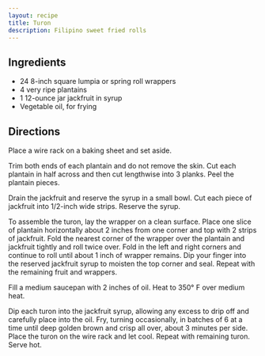 ```yaml
---
layout: recipe
title: Turon
description: Filipino sweet fried rolls
---
```


## Ingredients

* 24 8-inch square lumpia or spring roll wrappers
* 4 very ripe plantains
* 1 12-ounce jar jackfruit in syrup
* Vegetable oil, for frying

## Directions

Place a wire rack on a baking sheet and set aside.

Trim both ends of each plantain and do not remove the skin. Cut each plantain in half across and then cut lengthwise into 3 planks. Peel the plantain pieces.

Drain the jackfruit and reserve the syrup in a small bowl. Cut each piece of jackfruit into 1/2-inch wide strips. Reserve the syrup.

To assemble the turon, lay the wrapper on a clean surface. Place one slice of plantain horizontally about 2 inches from one corner and top with 2 strips of jackfruit. Fold the nearest corner of the wrapper over the plantain and jackfruit tightly and roll twice over. Fold in the left and right corners and continue to roll until about 1 inch of wrapper remains. Dip your finger into the reserved jackfruit syrup to moisten the top corner and seal. Repeat with the remaining fruit and wrappers.

Fill a medium saucepan with 2 inches of oil. Heat to 350° F over medium heat.

Dip each turon into the jackfruit syrup, allowing any excess to drip off and carefully place into the oil. Fry, turning occasionally, in batches of 6 at a time until deep golden brown and crisp all over, about 3 minutes per side. Place the turon on the wire rack and let cool. Repeat with remaining turon. Serve hot.  
